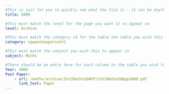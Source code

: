 ```yaml
---
#This is just for you to quickly see what the file is - it can be anything you want
title: 2009

#This must match the level for the page you want it to appear on
level: Archive

#This must match the category id for the table the table you wish this to appear in
category: sqapastpapersint1

#This must match the subject you wish this to appear in
subject: Maths

#There should be an entry here for each column in the table you wish to populate:
Year: 2009
Past Paper:
    - url: /maths/archive/Int1MathsSQAPP/Int1MathsSQApp2009.pdf
      link_text: Paper
---
```



